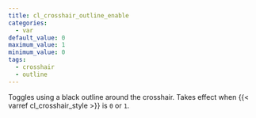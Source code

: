 ```yaml
---
title: cl_crosshair_outline_enable
categories:
  - var
default_value: 0
maximum_value: 1
minimum_value: 0
tags:
  - crosshair
  - outline
---
```


Toggles using a black outline around the crosshair. Takes effect when {{< varref cl_crosshair_style >}} is `0` or `1`.
